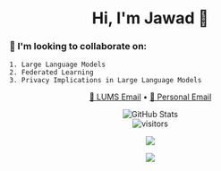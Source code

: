 <h1 align="center">Hi, I'm Jawad 👋</h1>

### 🤝 I'm looking to collaborate on:

```text
1. Large Language Models
2. Federated Learning
3. Privacy Implications in Large Language Models
```

<p align="center"> <a href="mailto:25100094@lums.edu.pk">📧 LUMS Email</a> • <a href="mailto:jawad.saeed586r@gmail.com">📧 Personal Email</a> </p>

<p align="center"> <img src="https://github-readme-stats.vercel.app/api?username=Jawamegamind&show_icons=true&theme=tokyonight" alt="GitHub Stats" /> <br /> <img src="https://visitor-badge.laobi.icu/badge?page_id=Jawamegamind" alt="visitors" /> </p>

<p align="center"> <img src = "https://github-readme-stats.vercel.app/api/top-langs/?username=Jawamegamind"&theme=tokyonight />  </p>

<p align = "center"> <img src = "http://github-profile-summary-cards.vercel.app/api/cards/profile-details?username=Jawamegamind&theme=tokyonight" /> </p>
